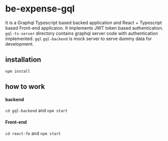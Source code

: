 # be-expense-gql

It is a Graphql Typescript based backed application and React + Typescript  based Front-end applicaion. It implements JWT token based authentication.
`gql-ts-server` directory contains graphql server code with authentication implemented. `gql`
`gql-backend` is mock server to serve dummy data for development.

## installation
`npm install`

## how to work
#### backend 
`cd gql-backend` 
and 
`npm start`


#### Front-end
`cd react-fe` and `npm start`

